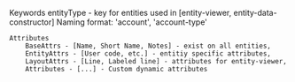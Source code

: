 Keywords
    entityType - key for entities used in [entity-viewer, entity-data-constructor]
    Naming format:
        'account',
        'account-type'
        
    Attributes
        BaseAttrs - [Name, Short Name, Notes] - exist on all entities,
        EntityAttrs - [User code, etc.] - entitiy specific attributes,
        LayoutAttrs - [Line, Labeled line] - attributes for entity-viewer,
        Attributes - [...] - Custom dynamic attributes